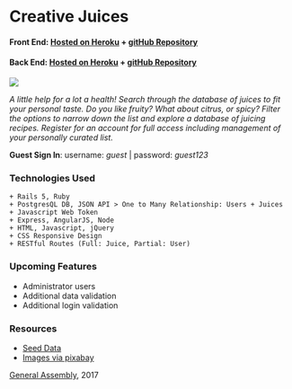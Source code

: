 # Creative Juices

#### Front End: [Hosted on Heroku](https://creative-juices.herokuapp.com/) + [gitHub Repository](https://github.com/cwithac/creativejuices_app_frontend)

#### Back End: [Hosted on Heroku](https://creative-juices-api.herokuapp.com/) + [gitHub Repository](https://github.com/cwithac/creativejuices_app_api)

![](http://i.imgur.com/3FdDBUr.png)

_A little help for a lot a health! Search through the database of juices to fit your personal taste. Do you like fruity? What about citrus, or spicy? Filter the options to narrow down the list and explore a database of juicing recipes. Register for an account for full access including management of your personally curated list._

**Guest Sign In**:  username: _guest_ | password: _guest123_

### Technologies Used

```
+ Rails 5, Ruby
+ PostgresQL DB, JSON API > One to Many Relationship: Users + Juices
+ Javascript Web Token
+ Express, AngularJS, Node
+ HTML, Javascript, jQuery
+ CSS Responsive Design
+ RESTful Routes (Full: Juice, Partial: User)
```

### Upcoming Features
+ Administrator users
+ Additional data validation
+ Additional login validation

### Resources
+ [Seed Data](https://draxe.com/juicing-recipes/)
+ [Images via pixabay](https://pixabay.com/)


[General Assembly](https://generalassemb.ly/), 2017
